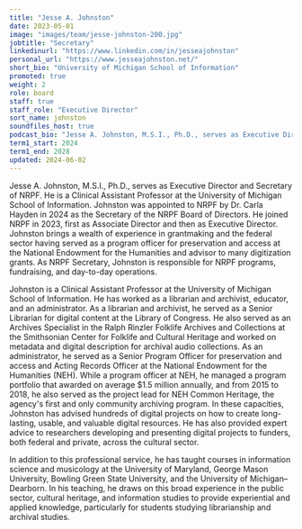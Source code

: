```yaml
---
title: "Jesse A. Johnston"
date: 2023-05-01
image: "images/team/jesse-johnston-200.jpg"
jobtitle: "Secretary"
linkedinurl: "https://www.linkedin.com/in/jesseajohnston"
personal_url: "https://www.jesseajohnston.net/"
short_bio: "University of Michigan School of Information"
promoted: true
weight: 2
role: board
staff: true
staff_role: "Executive Director"
sort_name: johnston
soundfiles_host: true
podcast_bio: "Jesse A. Johnston, M.S.I., Ph.D., serves as Executive Director and Secretary of NRPF. He is a Clinical Assistant Professor at the [University of Michigan School of Information](https://www.si.umich.edu/people/jesse-johnston). He has worked in various archival and library rules, including at the Library of Congress, the Smithsonian Center for Folklife and Cultural Heritage, and the National Endowment for the Humanities. Learn more about Jesse at [www.jesseajohnston.net](https://www.jesseajohnston.net/)."
term1_start: 2024
term1_end: 2028
updated: 2024-06-02
---
```


Jesse A. Johnston, M.S.I., Ph.D., serves as Executive Director and Secretary of NRPF. He is a Clinical Assistant Professor at the University of Michigan School of Information. Johnston was appointed to NRPF by Dr. Carla Hayden in 2024 as the Secretary of the NRPF Board of Directors. He joined NRPF in 2023, first as Associate Director and then as Executive Director. Johnston brings a wealth of experience in grantmaking and the federal sector having served as a program officer for preservation and access at the National Endowment for the Humanities and advisor to many digitization grants. As NRPF Secretary, Johnston is responsible for NRPF programs, fundraising, and day-to-day operations.

Johnston is a Clinical Assistant Professor at the University of Michigan School of Information. He has worked as a librarian and archivist, educator, and an administrator. As a librarian and archivist, he served as a Senior Librarian for digital content at the Library of Congress. He also served as an Archives Specialist in the Ralph Rinzler Folklife Archives and Collections at the Smithsonian Center for Folklife and Cultural Heritage and worked on metadata and digital description for archival audio collections. As an administrator, he served as a Senior Program Officer for preservation and access and Acting Records Officer at the National Endowment for the Humanities (NEH). While a program officer at NEH, he managed a program portfolio that awarded on average $1.5 million annually, and from 2015 to 2018, he also served as the project lead for NEH Common Heritage, the agency's first and only community archiving program. In these capacities, Johnston has advised hundreds of digital projects on how to create long-lasting, usable, and valuable digital resources. He has also provided expert advice to researchers developing and presenting digital projects to funders, both federal and private, across the cultural sector.

In addition to this professional service, he has taught courses in information science and musicology at the University of Maryland, George Mason University, Bowling Green State University, and the University of Michigan–Dearborn. In his teaching, he draws on this broad experience in the public sector, cultural heritage, and information studies to provide experiential and applied knowledge, particularly for students studying librarianship and archival studies.
